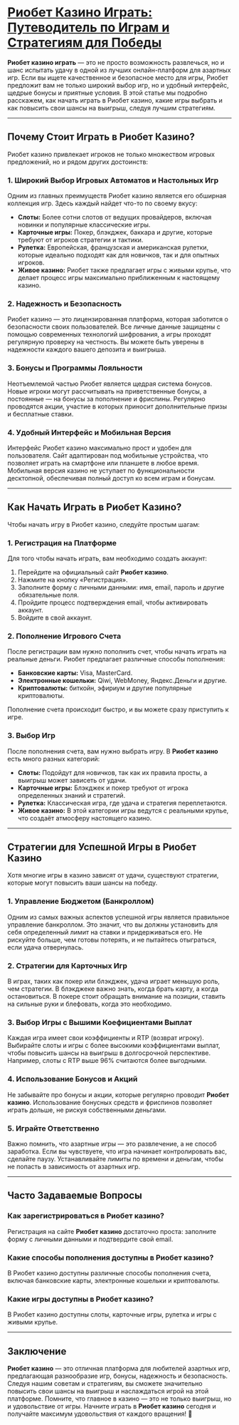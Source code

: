 # [Риобет Казино Играть: Путеводитель по Игрaм и Стратегиям для Победы](https://brandplay.link/TnjsxFvH)

**Риобет казино играть** — это не просто возможность развлечься, но и шанс испытать удачу в одной из лучших онлайн-платформ для азартных игр. Если вы ищете качественное и безопасное место для игры, Риобет предложит вам не только широкий выбор игр, но и удобный интерфейс, щедрые бонусы и приятные условия. В этой статье мы подробно расскажем, как начать играть в Риобет казино, какие игры выбрать и как повысить свои шансы на выигрыш, следуя лучшим стратегиям.

***

## Почему Стоит Играть в Риобет Казино?

Риобет казино привлекает игроков не только множеством игровых предложений, но и рядом других достоинств:

### 1. **Широкий Выбор Игровых Автоматов и Настольных Игр**

Одним из главных преимуществ Риобет казино является его обширная коллекция игр. Здесь каждый найдет что-то по своему вкусу:

* **Слоты:** Более сотни слотов от ведущих провайдеров, включая новинки и популярные классические игры.
* **Карточные игры:** Покер, блэкджек, баккара и другие, которые требуют от игроков стратегии и тактики.
* **Рулетка:** Европейская, французская и американская рулетки, которые идеально подходят как для новичков, так и для опытных игроков.
* **Живое казино:** Риобет также предлагает игры с живыми крупье, что делает процесс игры максимально приближенным к настоящему казино.

### 2. **Надежность и Безопасность**

Риобет казино — это лицензированная платформа, которая заботится о безопасности своих пользователей. Все личные данные защищены с помощью современных технологий шифрования, а игры проходят регулярную проверку на честность. Вы можете быть уверены в надежности каждого вашего депозита и выигрыша.

### 3. **Бонусы и Программы Лояльности**

Неотъемлемой частью Риобет является щедрая система бонусов. Новые игроки могут рассчитывать на приветственные бонусы, а постоянные — на бонусы за пополнение и фриспины. Регулярно проводятся акции, участие в которых приносит дополнительные призы и бесплатные ставки.

### 4. **Удобный Интерфейс и Мобильная Версия**

Интерфейс Риобет казино максимально прост и удобен для пользователя. Сайт адаптирован под мобильные устройства, что позволяет играть на смартфоне или планшете в любое время. Мобильная версия казино не уступает по функциональности десктопной, обеспечивая полный доступ ко всем играм и бонусам.

***

## Как Начать Играть в Риобет Казино?

Чтобы начать игру в Риобет казино, следуйте простым шагам:

### 1. **Регистрация на Платформе**

Для того чтобы начать играть, вам необходимо создать аккаунт:

1. Перейдите на официальный сайт **Риобет казино**.
2. Нажмите на кнопку «Регистрация».
3. Заполните форму с личными данными: имя, email, пароль и другие обязательные поля.
4. Пройдите процесс подтверждения email, чтобы активировать аккаунт.
5. Войдите в свой аккаунт.

### 2. **Пополнение Игрового Счета**

После регистрации вам нужно пополнить счет, чтобы начать играть на реальные деньги. Риобет предлагает различные способы пополнения:

* **Банковские карты:** Visa, MasterCard.
* **Электронные кошельки:** Qiwi, WebMoney, Яндекс.Деньги и другие.
* **Криптовалюты:** биткойн, эфириум и другие популярные криптовалюты.

Пополнение счета происходит быстро, и вы можете сразу приступить к игре.

### 3. **Выбор Игр**

После пополнения счета, вам нужно выбрать игру. В **Риобет казино** есть много разных категорий:

* **Слоты:** Подойдут для новичков, так как их правила просты, а выигрыш может зависеть от удачи.
* **Карточные игры:** Блэкджек и покер требуют от игрока определенных знаний и стратегий.
* **Рулетка:** Классическая игра, где удача и стратегия переплетаются.
* **Живое казино:** В этой категории игры ведутся с реальными крупье, что создаёт атмосферу настоящего казино.

***

## Стратегии для Успешной Игры в Риобет Казино

Хотя многие игры в казино зависят от удачи, существуют стратегии, которые могут повысить ваши шансы на победу.

### 1. **Управление Бюджетом (Банкроллом)**

Одним из самых важных аспектов успешной игры является правильное управление банкроллом. Это значит, что вы должны установить для себя определенный лимит на ставки и придерживаться его. Не рискуйте больше, чем готовы потерять, и не пытайтесь отыграться, если удача отвернулась.

### 2. **Стратегии для Карточных Игр**

В играх, таких как покер или блэкджек, удача играет меньшую роль, чем стратегии. В блэкджеке важно знать, когда брать карту, а когда остановиться. В покере стоит обращать внимание на позиции, ставить на сильные руки и блефовать, когда это необходимо.

### 3. **Выбор Игры с Вышими Коефициентами Выплат**

Каждая игра имеет свои коэффициенты и RTP (возврат игроку). Выбирайте слоты и игры с более высокими коэффициентами выплат, чтобы повысить шансы на выигрыш в долгосрочной перспективе. Например, слоты с RTP выше 96% считаются более выгодными.

### 4. **Использование Бонусов и Акций**

Не забывайте про бонусы и акции, которые регулярно проводит **Риобет казино**. Использование бонусных средств и фриспинов позволяет играть дольше, не рискуя собственными деньгами.

### 5. **Играйте Ответственно**

Важно помнить, что азартные игры — это развлечение, а не способ заработка. Если вы чувствуете, что игра начинает контролировать вас, сделайте паузу. Устанавливайте лимиты по времени и деньгам, чтобы не попасть в зависимость от азартных игр.

***

## Часто Задаваемые Вопросы

### Как зарегистрироваться в Риобет казино?

Регистрация на сайте **Риобет казино** достаточно проста: заполните форму с личными данными и подтвердите свой email.

### Какие способы пополнения доступны в Риобет казино?

В Риобет казино доступны различные способы пополнения счета, включая банковские карты, электронные кошельки и криптовалюты.

### Какие игры доступны в Риобет казино?

В Риобет казино доступны слоты, карточные игры, рулетка и игры с живыми крупье.

***

## Заключение

**Риобет казино** — это отличная платформа для любителей азартных игр, предлагающая разнообразие игр, бонусы, надежность и безопасность. Следуя нашим советам и стратегиям, вы сможете значительно повысить свои шансы на выигрыш и наслаждаться игрой на этой платформе. Помните, что главное в казино — это не только выигрыш, но и удовольствие от игры. Начните играть в **Риобет казино** сегодня и получайте максимум удовольствия от каждого вращения! 🎉
